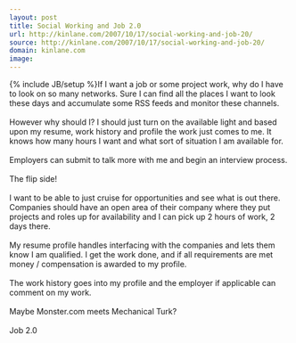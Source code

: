 ```yaml
---
layout: post
title: Social Working and Job 2.0
url: http://kinlane.com/2007/10/17/social-working-and-job-20/
source: http://kinlane.com/2007/10/17/social-working-and-job-20/
domain: kinlane.com
image: 
---
```

{% include JB/setup %}If I want a job or some project work, why do I have to look on so many networks. Sure I can find all the places I want to look these days and accumulate some RSS feeds and monitor these channels.<br />
<br />
However why should I? I should just turn on the available light and based upon my resume, work history and profile the work just comes to me. It knows how many hours I want and what sort of situation I am available for.<br />
<br />
Employers can submit to talk more with me and begin an interview process.<br />
<br />
<span class="c1">The flip side!</span><br />
<br />
I want to be able to just cruise for opportunities and see what is out there. Companies should have an open area of their company where they put projects and roles up for availability and I can pick up 2 hours of work, 2 days there.<br />
<br />
My resume profile handles interfacing with the companies and lets them know I am qualified. I get the work done, and if all requirements are met money / compensation is awarded to my profile.<br />
<br />
The work history goes into my profile and the employer if applicable can comment on my work.<br />
<br />
Maybe Monster.com meets Mechanical Turk?<br />
<br />
Job 2.0